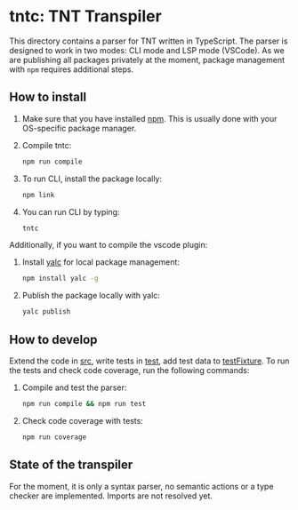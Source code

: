 # tntc: TNT Transpiler

This directory contains a parser for TNT written in TypeScript. The parser
is designed to work in two modes: CLI mode and LSP mode (VSCode). As we are
publishing all packages privately at the moment, package management with
`npm` requires additional steps.

## How to install

 1. Make sure that you have installed [npm][]. This is usually done with your
 OS-specific package manager.

 1. Compile tntc:

    ```sh
    npm run compile
    ```

 1. To run CLI, install the package locally:

    ```sh
    npm link
    ```

 1. You can run CLI by typing:

    ```sh
    tntc
    ```

 Additionally, if you want to compile the vscode plugin:   

 1. Install [yalc][] for local package management:

    ```sh
    npm install yalc -g
    ```

 1. Publish the package locally with yalc:

    ```sh
    yalc publish
    ```

## How to develop  

Extend the code in [src](./src), write tests in [test](./test), add test data
to [testFixture](./testFixture). To run the tests and check code coverage, run
the following commands:

 1. Compile and test the parser:

    ```sh
    npm run compile && npm run test
    ```

 1. Check code coverage with tests:

    ```sh
    npm run coverage
    ```

## State of the transpiler

For the moment, it is only a syntax parser, no semantic actions or a type
checker are implemented. Imports are not resolved yet.

[npm]: https://en.wikipedia.org/wiki/Npm_(software)
[yalc]: https://www.npmjs.com/package/yalc
